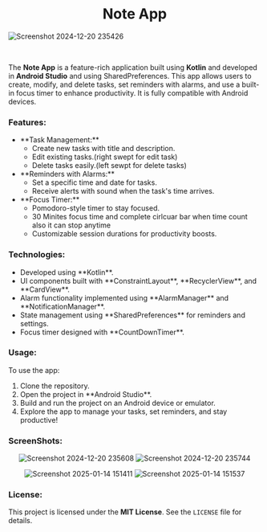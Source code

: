 <center><h1>Note App</h1></center>

 ![Screenshot 2024-12-20 235426](https://github.com/user-attachments/assets/63ad8524-3a0f-40fc-b5c4-757504984927)
  <br>

<br> <p>The **Note App** is a feature-rich application built using **Kotlin** and developed in **Android Studio** and using SharedPreferences. This app allows users to create, modify, and delete tasks, set reminders with alarms, and use a built-in focus timer to enhance productivity. It is fully compatible with Android devices.</p>
<h3>Features:</h3> <ul> <li>**Task Management:** <ul> <li>Create new tasks with title and description.</li> <li>Edit existing tasks.(right swept for edit task)</li> <li>Delete tasks easily.(left sewpt for delete tasks)</li> </ul> </li> <li>**Reminders with Alarms:** <ul> <li>Set a specific time and date for tasks.</li> <li>Receive alerts with sound when the task's time arrives.</li> </ul> </li> <li>**Focus Timer:** <ul> <li>Pomodoro-style timer to stay focused.</li><li> 30 Minites focus time and complete cirlcuar bar when time count also it can stop anytime </li> <li>Customizable session durations for productivity boosts.</li> </ul> </li> </ul>
<h3>Technologies:</h3> <ul> <li>Developed using **Kotlin**.</li> <li>UI components built with **ConstraintLayout**, **RecyclerView**, and **CardView**.</li> <li>Alarm functionality implemented using **AlarmManager** and **NotificationManager**.</li> <li>State management using **SharedPreferences** for reminders and settings.</li> <li>Focus timer designed with **CountDownTimer**.</li> </ul>
<h3>Usage:</h3> <p>To use the app:</p> <ol> <li>Clone the repository.</li> <li>Open the project in **Android Studio**.</li> <li>Build and run the project on an Android device or emulator.</li> <li>Explore the app to manage your tasks, set reminders, and stay productive!</li> </ol>
<h3>ScreenShots:</h3> <center>
  
  
  ![Screenshot 2024-12-20 235608](https://github.com/user-attachments/assets/86561ba8-cfa7-48aa-8c61-316b76cf32d9) ![Screenshot 2024-12-20 235744](https://github.com/user-attachments/assets/1d480d06-ebf3-46f4-b796-b556d2569b8e)

   ![Screenshot 2025-01-14 151411](https://github.com/user-attachments/assets/76ed9e6b-d111-447a-9b12-b30a027a5f93)
![Screenshot 2025-01-14 151537](https://github.com/user-attachments/assets/c886d63b-6115-46ee-aaf5-dc330f659e61)


</center>
<h3>License:</h3> <p>This project is licensed under the <strong>MIT License</strong>. See the <code>LICENSE</code> file for details.</p>

